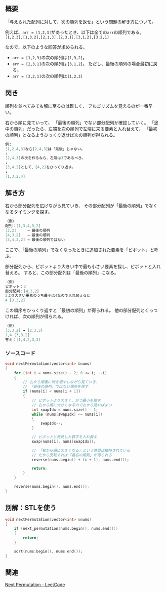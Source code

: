 ## 概要
「与えられた配列に対して、次の順列を返せ」という問題の解き方について。

例えば、`arr = [1,2,3]`があったとき、以下は全ての`arr`の順列である。
`[1,2,3],[1,3,2],[2,1,3],[2,3,1],[3,1,2],[3,2,1]`

なので、以下のような回答が求められる。
- `arr = [1,2,3]`の次の順列は`[1,3,2]`。
- `arr = [2,3,1]`の次の順列は`[3,1,2]`。
ただし、最後の順列の場合最初に戻る。
- `arr = [3,2,1]`の次の順列は`[1,2,3]`

## 閃き
順列を並べてみても解に至るのは難しく、
アルゴリズムを覚えるのが一番早い。

右から順に見ていって、
「最後の順列」でない部分配列か確認していく。
「途中の順列」だったら、左端を次の順列で左端に来る要素と入れ替えて、
「最初の順列」となるようひっくり返せば次の順列が得られる。
```c
例：
[1,2,4,3]なら[2,4,3]は「最後」じゃない。
↓
[2,4,3]の次を作るなら、左端は3であるべき。
↓
[3,4,2]として、[4,2]をひっくり返す。
↓
[1,3,2,4]
```

## 解き方
右から部分配列を広げながら見ていき、
その部分配列が「最後の順列」でなくなるタイミングを探す。
```c
（例）
配列：[1,3,4,3,2]
[3,2]     → 最後の順列
[4,3,2]   → 最後の順列
[3,4,3,2] → 最後の順列ではない
```

ここで、「最後の順列」でなくなったときに追加された要素を「ピボット」と呼ぶ。

部分配列から、ピボットより大きい中で最も小さい要素を探し、ピボットと入れ替える。
すると、この部分配列は「最後の順列」になる。
```c
（例）
ピボット：3
部分配列：[4,3,2]
3より大きい要素のうち最小は4なので入れ替えると
4 [3,3,2]
```

この順序をひっくり返すと「最初の順列」が得られる。
他の部分配列とくっつければ、次の順列が得られる。
```c
（例）
[3,3,2] → [2,3,3]
1,4 [3,3,2]
答え：[1,4,2,3,3]
```

### ソースコード
```cpp
void nextPermutation(vector<int> &nums)
{
	for (int i = nums.size() - 2; 0 <= i; --i)
	{
		// 右から順番に桁を増やしながら見ていき、
		// 「最後の順列」ではない場所を探す
		if (nums[i] < nums[i + 1])
		{
			// ピボットより大きく、かつ最小を探す
			// 右から順に大きくなるので右から見ればよい
			int swapIdx = nums.size() - 1;
			while (nums[swapIdx] <= nums[i])
			{
				swapIdx--;
			}

			// ピボットと発見した数字を入れ替え
			swap(nums[i], nums[swapIdx]);

			// 「右から順に大きくなる」という性質は維持されている
			// だから反転すれば「最初の順列」が得られる
			reverse(nums.begin() + (i + 1), nums.end());

			return;
		}
	}

	reverse(nums.begin(), nums.end());
}
```

## 別解：STLを使う
```cpp
void nextPermutation(vector<int> &nums)
{
	if (next_permutation(nums.begin(), nums.end()))
	{
		return;
	}

	sort(nums.begin(), nums.end());
}
```
 
## 関連
[Next Permutation - LeetCode](https://leetcode.com/problems/next-permutation/)
